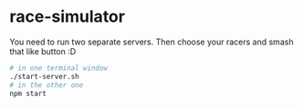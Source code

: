 # race-simulator

You need to run two separate servers. Then choose your racers and smash that like button :D

```bash
# in one terminal window
./start-server.sh
# in the other one
npm start
```
